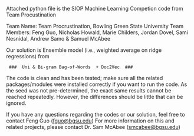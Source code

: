 Attached python file is the SIOP Machine Learning Competion code from Team Procustination

Team Name: Team Procrustination, Bowling Green State University Team Members: Feng Guo, Nicholas Howald, Marie Childers, Jordan Dovel, Sami Nesnidal, Andrew Samo & Samuel McAbee

Our solution is Ensemble model (i.e., weighted average on ridge regressions) from

     ###  Uni & Bi-gram Bag-of-Words  + Doc2Vec  ###
The code is clean and has been tested; make sure all the related packages/modules were installed correctly if you want to run the code. As the seed was not pre-determined, the exact same results cannot be reached repeatedly. However, the differences should be little that can be ignored.

If you have any questions regarding the codes or our solution, feel free to contact Feng Guo (fguo@bgsu.edu) For more information on this and related projects, please contact Dr. Sam McAbee (smcabee@bgsu.edu)

